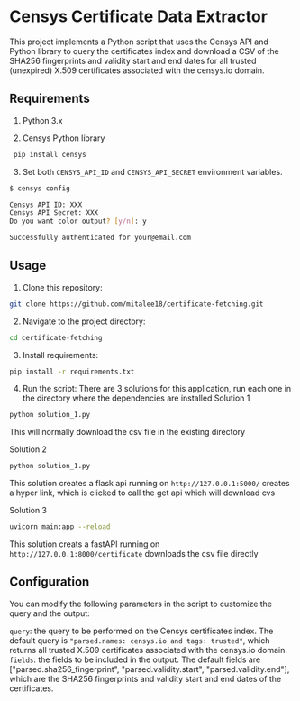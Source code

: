 # Censys Certificate Data Extractor
This project implements a Python script that uses the Censys API and Python library to query the certificates index and download a CSV of the SHA256 fingerprints and validity start and end dates for all trusted (unexpired) X.509 certificates associated with the censys.io domain.

## Requirements
1. Python 3.x

2. Censys Python library
```bash
 pip install censys
 ```

 3. Set both `CENSYS_API_ID` and `CENSYS_API_SECRET` environment variables.

```bash
$ censys config

Censys API ID: XXX
Censys API Secret: XXX
Do you want color output? [y/n]: y

Successfully authenticated for your@email.com
```

## Usage
1. Clone this repository:
``` bash
git clone https://github.com/mitalee18/certificate-fetching.git
```

2. Navigate to the project directory:
``` bash
cd certificate-fetching
```

3. Install requirements:
``` bash
pip install -r requirements.txt
``` 

4. Run the script:
There are 3 solutions for this application, run each one in the directory where the dependencies are installed
Solution 1
```bash
python solution_1.py
```
This will normally download the csv file in the existing directory

Solution 2
```bash
python solution_1.py
```
This solution creates a flask api running on `http://127.0.0.1:5000/` creates a hyper link, which is clicked to call the get api which will download cvs

Solution 3
```bash
uvicorn main:app --reload
```
This solution creats a fastAPI running on `http://127.0.0.1:8000/certificate` downloads the csv file directly

## Configuration
You can modify the following parameters in the script to customize the query and the output:

`query`: the query to be performed on the Censys certificates index. The default query is `"parsed.names: censys.io and tags: trusted"`, which returns all trusted X.509 certificates associated with the censys.io domain.
`fields`: the fields to be included in the output. The default fields are ["parsed.sha256_fingerprint", "parsed.validity.start", "parsed.validity.end"], which are the SHA256 fingerprints and validity start and end dates of the certificates.